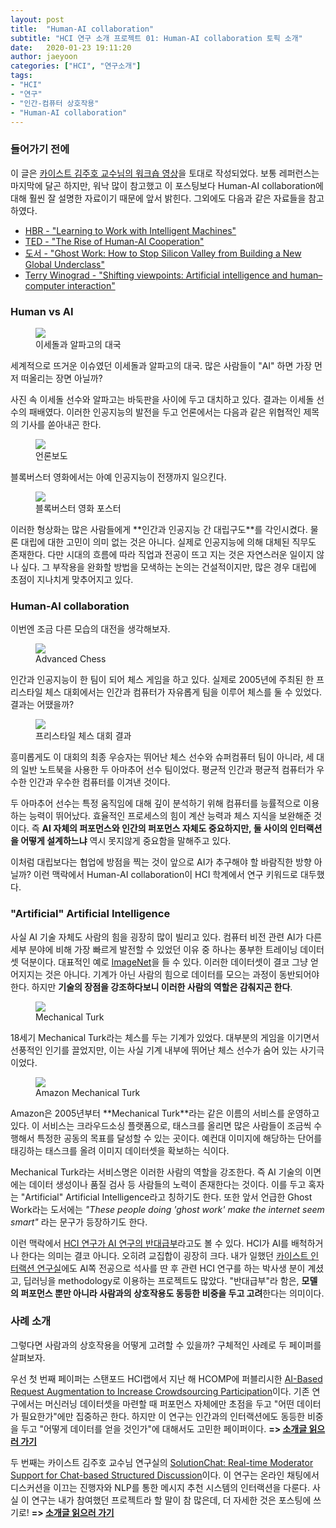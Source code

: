 ```yaml
---
layout: post
title:  "Human-AI collaboration"
subtitle: "HCI 연구 소개 프로젝트 01: Human-AI collaboration 토픽 소개"
date:   2020-01-23 19:11:20
author: jaeyoon
categories: ["HCI", "연구소개"]
tags:
- "HCI"
- "연구"
- "인간-컴퓨터 상호작용"
- "Human-AI collaboration"
---
```




### 들어가기 전에

이 글은 [카이스트 김주호 교수님의 워크숍 영상](https://www.youtube.com/watch?index=2&fbclid=IwAR3PjFRhwmXlVNGTArRRn3o8ExTf3Gk0-8BZF3SjZ90q9VTa8afYz7sSgAk&list=PLgJQ1dsC4sfef1ez-5kJCFykyt6_6wLev&v=s6S9qsGs5kM&app=desktop)을 토대로 작성되었다. 보통 레퍼런스는 마지막에 달곤 하지만, 워낙 많이 참고했고 이 포스팅보다 Human-AI collaboration에 대해 훨씬 잘 설명한 자료이기 때문에 앞서 밝힌다. 그외에도 다음과 같은 자료들을 참고하였다.

- [HBR - "Learning to Work with Intelligent Machines"](https://hbr.org/2019/09/learning-to-work-with-intelligent-machines)
- [TED - "The Rise of Human-AI Cooperation"](https://www.ted.com/talks/shyam_sankar_the_rise_of_human_computer_cooperation)
- [도서 - "Ghost Work: How to Stop Silicon Valley from Building a New Global Underclass"](https://www.amazon.com/Ghost-Work-Silicon-Building-Underclass-ebook/dp/B07FKB6CZK)
- [Terry Winograd - "Shifting viewpoints: Artificial intelligence and human–computer interaction"](http://hci.stanford.edu/winograd/papers/ai-hci.pdf)

### Human vs AI
<figure><img data-action="zoom" src="{{ '/assets/img/200117/alphago.jpg' | relative_url }}"><figcaption> 이세돌과 알파고의 대국 </figcaption></figure>
세계적으로 뜨거운 이슈였던 이세돌과 알파고의 대국. 많은 사람들이 "AI" 하면 가장 먼저 떠올리는 장면 아닐까?

사진 속 이세돌 선수와 알파고는 바둑판을 사이에 두고 대치하고 있다. 결과는 이세돌 선수의 패배였다. 이러한 인공지능의 발전을 두고 언론에서는 다음과 같은 위협적인 제목의 기사를 쏟아내곤 한다.
<figure><img data-action="zoom" src="{{ '/assets/img/200117/news.png' | relative_url }}"><figcaption> 언론보도 </figcaption></figure>
블록버스터 영화에서는 아예 인공지능이 전쟁까지 일으킨다.
<figure><img data-action="zoom" src="{{ '/assets/img/200117/war.jpeg' | relative_url }}"><figcaption> 블록버스터 영화 포스터 </figcaption></figure>
이러한 형상화는 많은 사람들에게 **인간과 인공지능 간 대립구도**를 각인시켰다. 물론 대립에 대한 고민이 의미 없는 것은 아니다. 실제로 인공지능에 의해 대체된 직무도 존재한다. 다만 시대의 흐름에 따라 직업과 전공이 뜨고 지는 것은 자연스러운 일이지 않나 싶다. 그 부작용을 완화할 방법을 모색하는 논의는 건설적이지만, 많은 경우 대립에 초점이 지나치게 맞추어지고 있다.

### Human-AI collaboration

이번엔 조금 다른 모습의 대전을 생각해보자.
<figure><img data-action="zoom" src="{{ '/assets/img/200117/advanced-chess.jpeg' | relative_url }}"><figcaption> Advanced Chess </figcaption></figure>
인간과 인공지능이 한 팀이 되어 체스 게임을 하고 있다. 실제로 2005년에 주최된 한 프리스타일 체스 대회에서는 인간과 컴퓨터가 자유롭게 팀을 이루어 체스를 둘 수 있었다. 결과는 어땠을까?
<figure><img data-action="zoom" src="{{ '/assets/img/200117/result.png' | relative_url }}"><figcaption> 프리스타일 체스 대회 결과 </figcaption></figure>
흥미롭게도 이 대회의 최종 우승자는 뛰어난 체스 선수와 슈퍼컴퓨터 팀이 아니라, 세 대의 일반 노트북을 사용한 두 아마추어 선수 팀이었다. 평균적 인간과 평균적 컴퓨터가 우수한 인간과 우수한 컴퓨터를 이겨낸 것이다.

두 아마추어 선수는 특정 움직임에 대해 깊이 분석하기 위해 컴퓨터를 능률적으로 이용하는 능력이 뛰어났다. 효율적인 프로세스의 힘이 계산 능력과 체스 지식을 보완해준 것이다. 즉 **AI 자체의 퍼포먼스와 인간의 퍼포먼스 자체도 중요하지만, 둘 사이의 인터랙션을 어떻게 설계하느냐** 역시 못지않게 중요함을 말해주고 있다.

이처럼 대립보다는 협업에 방점을 찍는 것이 앞으로 AI가 추구해야 할 바람직한 방향 아닐까? 이런 맥락에서 Human-AI collaboration이 HCI 학계에서 연구 키워드로 대두했다.

### "Artificial" Artificial Intelligence

사실 AI 기술 자체도 사람의 힘을 굉장히 많이 빌리고 있다. 컴퓨터 비전 관련 AI가 다른 세부 분야에 비해 가장 빠르게 발전할 수 있었던 이유 중 하나는 풍부한 트레이닝 데이터셋 덕분이다. 대표적인 예로 <a href="http://www.image-net.org/" target="_blank">ImageNet</a>을 들 수 있다. 이러한 데이터셋이 결코 그냥 얻어지지는 것은 아니다. 기계가 아닌 사람의 힘으로 데이터를 모으는 과정이 동반되어야 한다. 하지만 **기술의 장점을 강조하다보니 이러한 사람의 역할은 감춰지곤 한다**.

<figure><img data-action="zoom" src="{{ '/assets/img/200117/mturk.jpeg' | relative_url }}"><figcaption> Mechanical Turk </figcaption></figure>
18세기 Mechanical Turk라는 체스를 두는 기계가 있었다. 대부분의 게임을 이기면서 선풍적인 인기를 끌었지만, 이는 사실 기계 내부에 뛰어난 체스 선수가 숨어 있는 사기극이었다.

<figure><img data-action="zoom" src="{{ '/assets/img/200117/amazon_mturk.jpg' | relative_url }}"><figcaption> Amazon Mechanical Turk </figcaption></figure>
Amazon은 2005년부터 **Mechanical Turk**라는 같은 이름의 서비스를 운영하고 있다. 이 서비스는 크라우드소싱 플랫폼으로, 태스크를 올리면 많은 사람들이 조금씩 수행해서 특정한 공동의 목표를 달성할 수 있는 곳이다. 예컨대 이미지에 해당하는 단어를 태깅하는 태스크를 올려 이미지 데이터셋을 확보하는 식이다.

Mechanical Turk라는 서비스명은 이러한 사람의 역할을 강조한다. 즉 AI 기술의 이면에는 데이터 생성이나 품질 검사 등 사람들의 노력이 존재한다는 것이다. 이를 두고 혹자는 "Artificial" Artificial Intelligence라고 칭하기도 한다. 또한 앞서 언급한 Ghost Work라는 도서에는 *"These people doing 'ghost work' make the internet seem smart"* 라는 문구가 등장하기도 한다.

이런 맥락에서 <a href="http://hci.stanford.edu/winograd/papers/ai-hci.pdf" target="_blank">HCI 연구가 AI 연구의 반대급부</a>라고도 볼 수 있다. HCI가 AI를 배척하거나 한다는 의미는 결코 아니다. 오히려 교집합이 굉장히 크다. 내가 일했던 <a href="https://kixlab.org" target="_blank">카이스트 인터랙션 연구실</a>에도 AI쪽 전공으로 석사를 딴 후 관련 HCI 연구를 하는 박사생 분이 계셨고, 딥러닝을 methodology로 이용하는 프로젝트도 많았다. "반대급부"라 함은, **모델의 퍼포먼스 뿐만 아니라 사람과의 상호작용도 동등한 비중을 두고 고려**한다는 의미이다. 

### 사례 소개

그렇다면 사람과의 상호작용을 어떻게 고려할 수 있을까? 구체적인 사례로 두 페이퍼를 살펴보자.

우선 첫 번째 페이퍼는 스탠포드 HCI랩에서 지난 해 HCOMP에 퍼블리시한 <a href="https://www.aaai.org/ojs/index.php/HCOMP/article/view/5282" target="_blank">AI-Based Request Augmentation to Increase Crowdsourcing Participation</a>이다. 기존 연구에서는 머신러닝 데이터셋을 마련할 때 퍼포먼스 자체에만 초점을 두고 "어떤 데이터가 필요한가"에만 집중하곤 한다. 하지만 이 연구는 인간과의 인터랙션에도 동등한 비중을 두고 "어떻게 데이터를 얻을 것인가"에 대해서도 고민한 페이퍼이다. **=> [소개글 읽으러 가기]()**

두 번째는 카이스트 김주호 교수님 연구실의 <a href="https://kixlab.github.io/website-files/2020/chi2020-SolutionChat-paper.pdf" target="_blank">SolutionChat: Real-time Moderator Support for Chat-based Structured Discussion</a>이다. 이 연구는 온라인 채팅에서 디스커션을 이끄는 진행자와 NLP를 통한 메시지 추천 시스템의 인터랙션을 다룬다. 사실 이 연구는 내가 참여했던 프로젝트라 할 말이 참 많은데, 더 자세한 것은 포스팅에 쓰기로! **=> [소개글 읽으러 가기]()**

